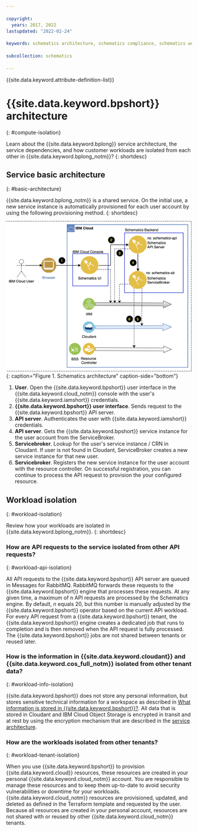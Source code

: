 ```yaml
---

copyright:
  years: 2017, 2022
lastupdated: "2022-02-24"

keywords: schematics architecture, schematics compliance, schematics workload isolation, schematics depdendencies

subcollection: schematics

---
```


{{site.data.keyword.attribute-definition-list}}

# {{site.data.keyword.bpshort}} architecture
{: #compute-isolation}

Learn about the {{site.data.keyword.bplong}} service architecture, the service dependencies, and how customer workloads are isolated from each other in {{site.data.keyword.bplong_notm}}?
{: shortdesc}

## Service basic architecture
{: #basic-architecture}

{{site.data.keyword.bplong_notm}} is a shared service. On the initial use, a new service instance is automatically provisioned for each user account by using the following provisioning method.
{: shortdesc}

![{{site.data.keyword.bpshort}} basic architecture](images/schematics_base_architecture.png){: caption="Figure 1. Schematics architecture" caption-side="bottom"}

1. **User**. Open the {{site.data.keyword.bpshort}} user interface in the {{site.data.keyword.cloud_notm}} console with the user's {{site.data.keyword.iamshort}} credentials.
2. **{{site.data.keyword.bpshort}} user interface**. Sends request to the {{site.data.keyword.bpshort}} API server.
3. **API server**. Authenticates the user with {{site.data.keyword.iamshort}} credentials.
4. **API server**. Gets the {{site.data.keyword.bpshort}} service instance for the user account from the ServiceBroker.
5. **Servicebroker**. Lookup for the user's service instance / CRN in Cloudant. If user is not found in Cloudant, ServiceBroker creates a new service instance for that new user.
6. **Servicebroker**. Registers the new service instance for the user account with the resource controller. On successful registration, you can continue to process the API request to provision the your configured resource.

## Workload isolation
{: #workload-isolation}

Review how your workloads are isolated in {{site.data.keyword.bplong_notm}}.
{: shortdesc}

### How are API requests to the service isolated from other API requests?
{: #workload-api-isolation}

All API requests to the {{site.data.keyword.bpshort}} API server are queued in Messages for RabbitMQ. RabbitMQ forwards these requests to the {{site.data.keyword.bpshort}} engine that processes these requests. At any given time, a maximum of n API requests are processed by the Schematics engine. By default, n equals 20, but this number is manually adjusted by the {{site.data.keyword.bpshort}} operator based on the current API workload. For every API request from a {{site.data.keyword.bpshort}} tenant, the {{site.data.keyword.bpshort}} engine creates a dedicated job that runs to completion and is then removed when the API request is fully processed. The {{site.data.keyword.bpshort}} jobs are not shared between tenants or reused later.

### How is the information in {{site.data.keyword.cloudant}} and {{site.data.keyword.cos_full_notm}} isolated from other tenant data?
{: #workload-info-isolation}

{{site.data.keyword.bpshort}} does not store any personal information, but stores sensitive technical information for a workspace as described in [What information is stored in {{site.data.keyword.bpshort}}?](/docs/schematics?topic=schematics-secure-data#pi-data). All data that is stored in Cloudant and IBM Cloud Object Storage is encrypted in transit and at rest by using the encryption mechanism that are described in the [service architecture](#architecture). 

### How are the workloads isolated from other tenants? 
{: #workload-tenant-isolation}

When you use {{site.data.keyword.bpshort}} to provision {{site.data.keyword.cloud}} resources, these resources are created in your personal {{site.data.keyword.cloud_notm}} account. You are responsible to manage these resources and to keep them up-to-date to avoid security vulnerabilities or downtime for your workloads. {{site.data.keyword.cloud_notm}} resources are provisioned, updated, and deleted as defined in the Terraform template and requested by the user. Because all resources are created in your personal account, resources are not shared with or reused by other {{site.data.keyword.cloud_notm}} tenants.
